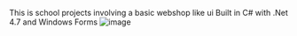 This is school projects involving a basic webshop like ui 
Built in C# with .Net 4.7 and Windows Forms
![image](https://github.com/user-attachments/assets/66a8f6dd-8167-4500-8eeb-3a93127f1e4b)
